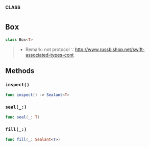**CLASS**

# `Box`

```swift
class Box<T>
```

> - Remark: not protocol ∵ http://www.russbishop.net/swift-associated-types-cont

## Methods
### `inspect()`

```swift
func inspect() -> Sealant<T>
```

### `seal(_:)`

```swift
func seal(_: T)
```

### `fill(_:)`

```swift
func fill(_: Sealant<T>)
```
